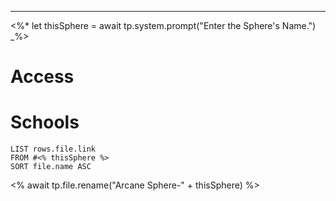 
- - -
<%* let thisSphere = await tp.system.prompt("Enter the Sphere's Name.") _%>  
# Access 
# Schools
```dataview
LIST rows.file.link
FROM #<% thisSphere %> 
SORT file.name ASC
```
<% await tp.file.rename("Arcane Sphere-" + thisSphere) %>